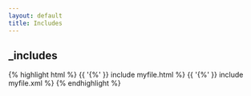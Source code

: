 ```yaml
---
layout: default
title: Includes
---
```


\_includes
----------

{% highlight html %}
{{ '{%' }} include myfile.html %}
{{ '{%' }} include myfile.xml %}
{% endhighlight %}